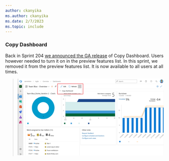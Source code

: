 ```yaml
---
author: ckanyika
ms.author: ckanyika
ms.date: 2/7/2023
ms.topic: include
---
```


### Copy Dashboard

Back in Sprint 204 [we announced the GA release](https://learn.microsoft.com/azure/devops/release-notes/2022/sprint-204-update#general-availability-of-copy-dashboard) of Copy Dashboard. Users however needed to turn it on in the preview features list. In this sprint, we removed it from the preview features list. It is now available to all users at all times.


> ![Dashboard Preview](../../media/216-reporting-01.png)